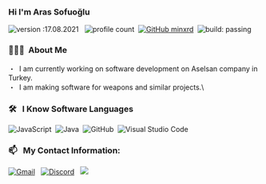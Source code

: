 ### Hi I'm Aras Sofuoğlu
![version :17.08.2021](https://img.shields.io/badge/version-17.08.2021-informational) &nbsp;
![profile count](https://komarev.com/ghpvc/?username=minxrd&color=red)&nbsp;
[![GitHub minxrd](https://img.shields.io/github/followers/minxrd?label=follow&style=social)](https://github.com/minxrd)&nbsp;
![build: passing](https://img.shields.io/badge/build-passing-success)
### 👨🏻‍💻 &nbsp;About Me
・ &nbsp;I am currently working on software development on Aselsan company in Turkey.\
・ &nbsp;I am making software for weapons and similar projects.\

### 🛠 &nbsp; I Know Software Languages
![JavaScript](https://img.shields.io/badge/-JavaScript-05122A?style=flat&logo=javascript)&nbsp;
![Java](https://img.shields.io/badge/-Java-05122A?style=flat&logo=Java&logoColor=FFA518)&nbsp;
![GitHub](https://img.shields.io/badge/-GitHub-05122A?style=flat&logo=github)&nbsp;
![Visual Studio Code](https://img.shields.io/badge/-Visual%20Studio%20Code-05122A?style=flat&logo=visual-studio-code&logoColor=007ACC)&nbsp;

### 📫 &nbsp; My Contact Information:
<a href="mailto:minxsadd@gmail.com"><img alt="Gmail" src="https://img.shields.io/badge/" /></a> &nbsp;
<a href="https://discord.com/users/363432802487894027"><img alt="Discord" src="https://img.shields.io/badge/Discord-5865F2?style=for-the-badge&logo=discord&logoColor=white" /></a> &nbsp;
<a href="https://instagram.com/minxrd"><img src="https://img.shields.io/badge/Instagram-E4405F?style=for-the-badge&logo=instagram&logoColor=white"/></a> &nbsp;

